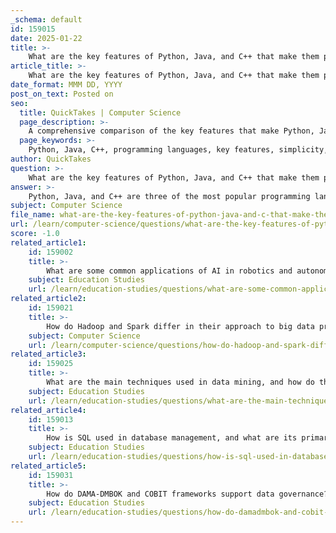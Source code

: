 ```yaml
---
_schema: default
id: 159015
date: 2025-01-22
title: >-
    What are the key features of Python, Java, and C++ that make them popular programming languages?
article_title: >-
    What are the key features of Python, Java, and C++ that make them popular programming languages?
date_format: MMM DD, YYYY
post_on_text: Posted on
seo:
  title: QuickTakes | Computer Science
  page_description: >-
    A comprehensive comparison of the key features that make Python, Java, and C++ popular programming languages, focusing on their unique strengths and applications.
  page_keywords: >-
    Python, Java, C++, programming languages, key features, simplicity, rapid development, security, platform independence, object-oriented programming, performance, memory management, extensibility, multithreading, STL
author: QuickTakes
question: >-
    What are the key features of Python, Java, and C++ that make them popular programming languages?
answer: >-
    Python, Java, and C++ are three of the most popular programming languages, each with its own unique features that contribute to its popularity. Here’s a detailed overview of the key features of each language:\n\n### Python\n1. **Simplicity and Readability**: Python's syntax is designed to be intuitive and easy to read, which lowers the barrier to entry for new programmers. This simplicity allows learners to focus on problem-solving rather than getting bogged down by complex syntax.\n\n2. **Rapid Development**: The availability of numerous frameworks and libraries facilitates rapid application development. This is particularly advantageous for startups and businesses aiming to bring products to market quickly.\n\n3. **Robust Testing and Debugging Tools**: Python offers a variety of built-in testing frameworks and debugging tools, which are essential for maintaining code quality and reliability.\n\n4. **Asynchronous Programming Support**: Python supports asynchronous coding, enabling developers to handle multiple tasks simultaneously, enhancing the responsiveness and user experience of applications.\n\n5. **Extensibility**: Python can be extended with modules written in C or C++, allowing for performance optimization and integration with other languages.\n\n6. **Security Features**: Python includes several built-in security features that help protect applications from common vulnerabilities.\n\n### Java\n1. **Platform Independence**: Java is designed to be platform-independent through the use of intermediate code (bytecode) and the Java Virtual Machine (JVM). This "write once, run anywhere" capability allows developers to run Java applications on any device with a JVM without modification.\n\n2. **Object-Oriented Programming**: Java supports OOP principles such as encapsulation, inheritance, and polymorphism, which help in creating organized and modular code.\n\n3. **Strong Memory Management**: Java features automatic garbage collection, which helps manage memory allocation and deallocation, reducing the risk of memory leaks.\n\n4. **Robust Security Features**: Java includes security features like bytecode verification and an integrated security manager, making it a secure choice for enterprise applications.\n\n5. **Rich API and Libraries**: Java has a vast collection of libraries and frameworks that facilitate various functionalities, from web development to data processing.\n\n6. **Multithreading Support**: Java provides built-in support for multithreading, allowing developers to create applications that can perform multiple tasks simultaneously.\n\n### C++\n1. **Object-Oriented Programming**: C++ supports OOP principles, allowing for the creation of classes, inheritance, and polymorphism, which help in managing complex software projects.\n\n2. **Enhanced Functionality**: C++ introduces features such as operator overloading and templates, which enhance code flexibility and reusability.\n\n3. **Performance**: C++ is known for its high performance and efficiency, making it suitable for system-level programming and applications where speed is critical.\n\n4. **Manual Memory Management**: C++ allows for fine-grained control over memory management, which can lead to optimized performance but requires careful coding to avoid issues like memory leaks.\n\n5. **Standard Template Library (STL)**: C++ includes the STL, which provides a rich set of pre-implemented data structures and algorithms, enhancing programming efficiency.\n\n6. **Exception Handling**: C++ supports robust exception handling, allowing developers to manage errors and exceptional conditions effectively.\n\n### Conclusion\nEach of these programming languages has its strengths and is suited for different types of projects. Python is favored for its simplicity and rapid development capabilities, Java is chosen for its portability and robust security features, while C++ is preferred for performance-critical applications and system-level programming. The choice of language often depends on the specific requirements of the project and the preferences of the development team.
subject: Computer Science
file_name: what-are-the-key-features-of-python-java-and-c-that-make-them-popular-programming-languages.md
url: /learn/computer-science/questions/what-are-the-key-features-of-python-java-and-c-that-make-them-popular-programming-languages
score: -1.0
related_article1:
    id: 159002
    title: >-
        What are some common applications of AI in robotics and autonomous vehicles?
    subject: Education Studies
    url: /learn/education-studies/questions/what-are-some-common-applications-of-ai-in-robotics-and-autonomous-vehicles
related_article2:
    id: 159021
    title: >-
        How do Hadoop and Spark differ in their approach to big data processing?
    subject: Computer Science
    url: /learn/computer-science/questions/how-do-hadoop-and-spark-differ-in-their-approach-to-big-data-processing
related_article3:
    id: 159025
    title: >-
        What are the main techniques used in data mining, and how do they apply to fraud detection and customer segmentation?
    subject: Education Studies
    url: /learn/education-studies/questions/what-are-the-main-techniques-used-in-data-mining-and-how-do-they-apply-to-fraud-detection-and-customer-segmentation
related_article4:
    id: 159013
    title: >-
        How is SQL used in database management, and what are its primary functions?
    subject: Education Studies
    url: /learn/education-studies/questions/how-is-sql-used-in-database-management-and-what-are-its-primary-functions
related_article5:
    id: 159031
    title: >-
        How do DAMA-DMBOK and COBIT frameworks support data governance?
    subject: Education Studies
    url: /learn/education-studies/questions/how-do-damadmbok-and-cobit-frameworks-support-data-governance
---
```


&nbsp;